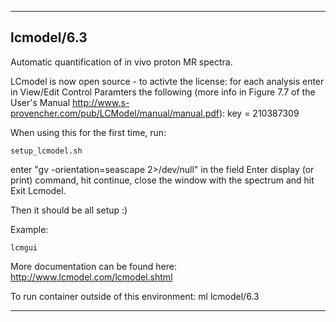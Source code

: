 
----------------------------------
## lcmodel/6.3 ##
Automatic quantification of in vivo proton MR spectra. 

LCmodel is now open source - to activte the license:
for each analysis enter in View/Edit Control Paramters the following (more info in Figure 7.7 of the User's Manual http://www.s-provencher.com/pub/LCModel/manual/manual.pdf):
  key = 210387309

When using this for the first time, run:
```
setup_lcmodel.sh
```

enter "gv -orientation=seascape 2>/dev/null" in the field Enter display (or print) command, hit continue, close the window with the spectrum and hit Exit Lcmodel.

Then it should be all setup :)

Example:
```
lcmgui
```

More documentation can be found here: http://www.lcmodel.com/lcmodel.shtml

To run container outside of this environment: ml lcmodel/6.3

----------------------------------
